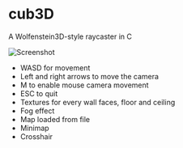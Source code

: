# cub3D

A Wolfenstein3D-style raycaster in C

![Screenshot](screenshot/screenshot1.png)

- WASD for movement
- Left and right arrows to move the camera
- M to enable mouse camera movement
- ESC to quit
- Textures for every wall faces, floor and ceiling
- Fog effect
- Map loaded from file
- Minimap
- Crosshair
